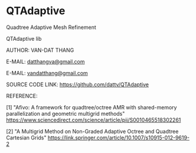 # QTAdaptive
Quadtree Adaptive Mesh Refinement

QTAdaptive lib

AUTHOR: VAN-DAT THANG

E-MAIL: datthangva@gmail.com

E-MAIL: vandatthang@gmail.com

SOURCE CODE LINK: https://github.com/dattv/QTAdaptive

REFERENCE:

[1] "Afivo: A framework for quadtree/octree AMR with shared-memory parallelization and geometric multigrid methods"
https://www.sciencedirect.com/science/article/pii/S0010465518302261

[2] "A Multigrid Method on Non-Graded Adaptive Octree and Quadtree Cartesian Grids"
https://link.springer.com/article/10.1007/s10915-012-9619-2




